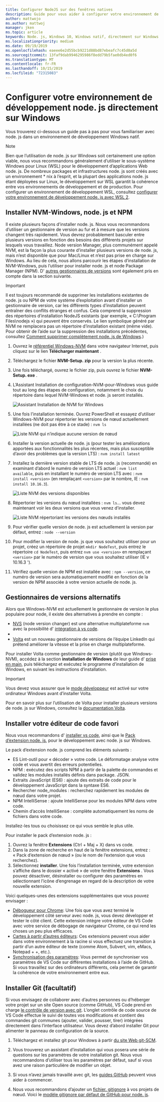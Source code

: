 ```yaml
---
title: Configurer NodeJS sur des fenêtres natives
description: Guide pour vous aider à configurer votre environnement de développement node. js directement sur Windows.
author: mattwojo
ms.author: mattwoj
manager: jken
ms.topic: article
keywords: Node. js, Windows 10, Windows natif, directement sur Windows
ms.localizationpriority: medium
ms.date: 09/19/2019
ms.openlocfilehash: eaeee6e2d55bcb9221d88bd87ebeafc7c45d0a5d
ms.sourcegitcommit: 13faf9dab9946295986f8edd79b5fae0db4ed0f6
ms.translationtype: MT
ms.contentlocale: fr-FR
ms.lasthandoff: 10/15/2019
ms.locfileid: "72315083"
---
```

# <a name="set-up-your-nodejs-development-environment-directly-on-windows"></a>Configurer votre environnement de développement node. js directement sur Windows

Vous trouverez ci-dessous un guide pas à pas pour vous familiariser avec node. js dans un environnement de développement Windows natif.

> [!NOTE]
> Bien que l’utilisation de node. js sur Windows soit certainement une option viable, nous vous recommandons généralement d’utiliser le sous-système Windows pour Linux (WSL) pour le développement d’applications Web node. js. De nombreux packages et infrastructures node. js sont créés avec un environnement * nix à l’esprit, et la plupart des applications node. js étant déployées sur Linux, le développement sur WSL garantit la cohérence entre vos environnements de développement et de production. Pour configurer un environnement de développement WSL, consultez [configurer votre environnement de développement node. js avec WSL 2](./setup-on-wsl2.md).

## <a name="install-nvm-windows-nodejs-and-npm"></a>Installer NVM-Windows, node. js et NPM

Il existe plusieurs façons d’installer node. js. Nous vous recommandons d’utiliser un gestionnaire de version au fur et à mesure que les versions changent très rapidement. Vous devrez probablement basculer entre plusieurs versions en fonction des besoins des différents projets sur lesquels vous travaillez. Node version Manager, plus communément appelé NVM, est la façon la plus courante d’installer plusieurs versions de node. js, mais n’est disponible que pour Mac/Linux et n’est pas prise en charge sur Windows. Au lieu de cela, nous allons parcourir les étapes d’installation de NVM-Windows, puis l’utiliser pour installer node. js et node Package Manager (NPM). D' [autres gestionnaires de versions](#alternative-version-managers) sont également pris en compte dans la section suivante.

> [!IMPORTANT]
> Il est toujours recommandé de supprimer les installations existantes de node. js ou NPM de votre système d’exploitation avant d’installer un gestionnaire de version, car les différents types d’installation peuvent entraîner des conflits étranges et confus. Cela comprend la suppression des répertoires d’installation NodeJS existants (par exemple, « C:\Program Files\nodejs ») qui peuvent être conservés. Le lien symbolique généré par NVM ne remplacera pas un répertoire d’installation existant (même vide). Pour obtenir de l’aide sur la suppression des installations précédentes, consultez [Comment supprimer complètement node. js de Windows](https://stackoverflow.com/questions/20711240/how-to-completely-remove-node-js-from-windows).)

1. Ouvrez le [référentiel Windows-NVM](https://github.com/coreybutler/nvm-windows#node-version-manager-nvm-for-windows) dans votre navigateur Internet, puis cliquez sur le lien **Télécharger maintenant** .
2. Téléchargez le fichier **NVM-Setup. zip** pour la version la plus récente.
3. Une fois téléchargé, ouvrez le fichier zip, puis ouvrez le fichier **NVM-Setup. exe** .
4. L’Assistant Installation de configuration-NVM-pour-Windows vous guide tout au long des étapes de configuration, notamment le choix du répertoire dans lequel NVM-Windows et node. js seront installés.

    ![Assistant Installation de NVM for Windows](../images/install-nvm-for-windows-wizard.png)

5. Une fois l’installation terminée. Ouvrez PowerShell et essayez d’utiliser Windows-NVM pour répertorier les versions de nœud actuellement installées (ne doit pas être à ce stade) : `nvm ls`

    ![Liste NVM qui n’indique aucune version de nœud](../images/windows-nvm-powershell-no-node.png)

6. Installer la version actuelle de node. js (pour tester les améliorations apportées aux fonctionnalités les plus récentes, mais plus susceptible d’avoir des problèmes que la version LTS) : `nvm install latest`
7. Installez la dernière version stable de LTS de node. js (recommandé) en examinant d’abord le numéro de version LTS actuel : `nvm list available`, puis en installant le numéro de version LTS avec : `nvm install <version>` (en remplaçant `<version>` par le nombre, IE : `nvm install 10.16.3`).

    ![Liste NVM des versions disponibles](../images/windows-nvm-list.png)

8. Répertorier les versions du nœud installées : `nvm ls`... vous devez maintenant voir les deux versions que vous venez d’installer.

    ![Liste NVM répertoriant les versions des nœuds installés](../images/windows-nvm-node-installs.png)

9. Pour vérifier quelle version de node. js est actuellement la version par défaut, entrez : `node --version`
10. Pour modifier la version de node. js que vous souhaitez utiliser pour un projet, créez un répertoire de projet `mkdir NodeTest`, puis entrez le répertoire `cd NodeTest`, puis entrez `nvm use <version>` en remplaçant `<version>` par le numéro de version que vous souhaitez utiliser (IE v 10.16.3 ').
11. Vérifiez quelle version de NPM est installée avec : `npm --version`, ce numéro de version sera automatiquement modifié en fonction de la version de NPM associée à votre version actuelle de node. js.

## <a name="alternative-version-managers"></a>Gestionnaires de versions alternatifs

Alors que Windows-NVM est actuellement le gestionnaire de version le plus populaire pour node, il existe des alternatives à prendre en compte :

- [NVS](https://github.com/jasongin/nvs) (node version changer) est une alternative multiplateforme `nvm` avec la possibilité d' [intégration à vs code](https://github.com/jasongin/nvs/blob/master/doc/VSCODE.md).
- 
- [Volta](https://github.com/volta-cli/volta#installing-volta) est un nouveau gestionnaire de versions de l’équipe LinkedIn qui prétend améliorer la vitesse et la prise en charge multiplateforme.

Pour installer Volta comme gestionnaire de version (plutôt que Windows-NVM), accédez à la section **installation de Windows** de leur guide d' [prise en main](https://docs.volta.sh/guide/getting-started), puis téléchargez et exécutez le programme d’installation de Windows, en suivant les instructions d’installation.

> [!IMPORTANT]
> Vous devez vous assurer que le [mode développeur](https://docs.microsoft.com/en-us/windows/uwp/get-started/enable-your-device-for-development#accessing-settings-for-developers) est activé sur votre ordinateur Windows avant d’installer Volta.

Pour en savoir plus sur l’utilisation de Volta pour installer plusieurs versions de node. js sur Windows, consultez la [documentation Volta](https://docs.volta.sh/guide/understanding#managing-your-toolchain).

## <a name="install-your-favorite-code-editor"></a>Installer votre éditeur de code favori

Nous vous recommandons d' [installer vs code](https://code.visualstudio.com), ainsi que le [Pack d’extension node. js](https://marketplace.visualstudio.com/items?itemName=waderyan.nodejs-extension-pack), pour le développement avec node. js sur Windows.

Le pack d’extension node. js comprend les éléments suivants :

- ES Lint-outil pour « décoder » votre code. Le déformatage analyse votre code et vous avertit des erreurs potentielles.
- NPM : exécutez des scripts NPM à partir de la palette de commandes et validez les modules installés définis dans package. JSON.
- Extraits JavaScript (ES6) : ajoute des extraits de code pour le développement JavaScript dans la syntaxe ES6.
- Rechercher node_modules : recherchez rapidement les modules de nœud dans votre projet.
- NPM IntelliSense : ajoute IntelliSense pour les modules NPM dans votre code.
- Chemin d’accès IntelliSense : complète automatiquement les noms de fichiers dans votre code.

Installez-les tous ou choisissez ce qui vous semble le plus utile.

Pour installer le pack d’extension node. js :

1. Ouvrez la fenêtre **Extensions** (Ctrl + Maj + X) dans vs code.
2. Dans la zone de recherche en haut de la fenêtre extensions, entrez : « Pack d’extension de nœud » (ou le nom de l’extension que vous recherchez).
3. Sélectionnez **installer**. Une fois l’installation terminée, votre extension s’affiche dans le dossier « activé » de votre fenêtre **Extensions** . Vous pouvez désactiver, désinstaller ou configurer des paramètres en sélectionnant l’icône d’engrenage en regard de la description de votre nouvelle extension.

Voici quelques-unes des extensions supplémentaires que vous pouvez envisager :

- [Débogueur pour Chrome](https://code.visualstudio.com/blogs/2016/02/23/introducing-chrome-debugger-for-vs-code): Une fois que vous avez terminé le développement côté serveur avec node. js, vous devez développer et tester le côté client. Cette extension intègre votre éditeur de VS Code avec votre service de débogage de navigateur Chrome, ce qui rend les choses un peu plus efficaces.
- [Cartes à partir d’autres éditeurs](https://marketplace.visualstudio.com/search?target=VSCode&category=Keymaps&sortBy=Downloads): Ces extensions peuvent vous aider dans votre environnement à la racine si vous effectuez une transition à partir d’un autre éditeur de texte (comme Atom, Subvert, vim, eMacs, Notepad + +, etc.).
- [Synchronisation des paramètres](https://marketplace.visualstudio.com/items?itemName=Shan.code-settings-sync): Vous permet de synchroniser vos paramètres de VS Code sur différentes installations à l’aide de GitHub. Si vous travaillez sur des ordinateurs différents, cela permet de garantir la cohérence de votre environnement entre eux.

## <a name="install-git-optional"></a>Installer Git (facultatif)

Si vous envisagez de collaborer avec d’autres personnes ou d’héberger votre projet sur un site Open source (comme GitHub), VS Code prend en charge [le contrôle de version avec git](https://code.visualstudio.com/docs/editor/versioncontrol#_git-support). L’onglet contrôle de code source de VS Code effectue le suivi de toutes vos modifications et contient des commandes git communes (ajouter, valider, pousser, tirer) intégrées directement dans l’interface utilisateur. Vous devez d’abord installer Git pour alimenter le panneau de configuration de la source.

1. Téléchargez et installez git pour Windows à partir [du site Web git-SCM](https://git-scm.com/download/win).

2. Vous trouverez un assistant d’installation qui vous posera une série de questions sur les paramètres de votre installation git. Nous vous recommandons d’utiliser tous les paramètres par défaut, sauf si vous avez une raison particulière de modifier un objet.

3. Si vous n’avez jamais travaillé avec git, les [guides GitHub](https://guides.github.com/) peuvent vous aider à commencer.

4. Nous vous recommandons d’ajouter un [fichier. gitignore](https://help.github.com/en/articles/ignoring-files) à vos projets de nœud. Voici le [modèle gitignore par défaut de GitHub pour node. js](https://github.com/github/gitignore/blob/master/Node.gitignore).
